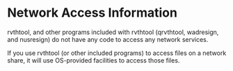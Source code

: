 # Network Access Information

rvthtool, and other programs included with rvthtool (qrvthtool, wadresign,
and nusresign) do not have any code to access any network services.

If you use rvthtool (or other included programs) to access files on a network
share, it will use OS-provided facilities to access those files.
